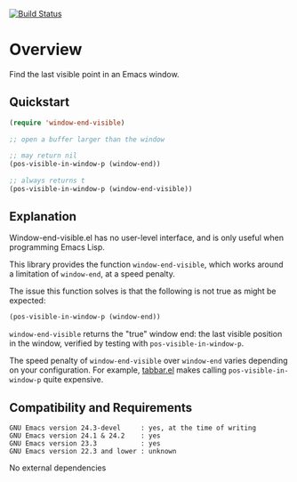 [![Build Status](https://secure.travis-ci.org/rolandwalker/window-end-visible.png)](http://travis-ci.org/rolandwalker/window-end-visible)

Overview
========

Find the last visible point in an Emacs window.

Quickstart
----------

```lisp
(require 'window-end-visible)
 
;; open a buffer larger than the window
 
;; may return nil
(pos-visible-in-window-p (window-end))
 
;; always returns t
(pos-visible-in-window-p (window-end-visible))
```

Explanation
-----------

Window-end-visible.el has no user-level interface, and is only
useful when programming Emacs Lisp.

This library provides the function `window-end-visible`, which
works around a limitation of `window-end`, at a speed penalty.

The issue this function solves is that the following is not true
as might be expected:

```lisp
(pos-visible-in-window-p (window-end))
```

`window-end-visible` returns the "true" window end: the last
visible position in the window, verified by testing with
`pos-visible-in-window-p`.

The speed penalty of `window-end-visible` over `window-end` varies
depending on your configuration.  For example, [tabbar.el](https://github.com/dholm/tabbar) makes
calling `pos-visible-in-window-p` quite expensive.

Compatibility and Requirements
------------------------------

	GNU Emacs version 24.3-devel     : yes, at the time of writing
	GNU Emacs version 24.1 & 24.2    : yes
	GNU Emacs version 23.3           : yes
	GNU Emacs version 22.3 and lower : unknown

No external dependencies
